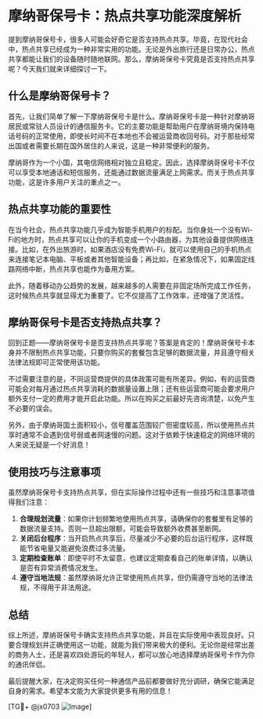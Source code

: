 # 摩纳哥保号卡：热点共享功能深度解析

提到摩纳哥保号卡，很多人可能会好奇它是否支持热点共享。毕竟，在现代社会中，热点共享已经成为一种非常实用的功能。无论是外出旅行还是日常办公，热点共享都能让我们的设备随时随地联网。那么，摩纳哥保号卡究竟是否支持热点共享呢？今天我们就来详细探讨一下。

## 什么是摩纳哥保号卡？

首先，让我们简单了解一下摩纳哥保号卡是什么。摩纳哥保号卡是一种针对摩纳哥居民或常驻人员设计的通信服务卡。它的主要功能是帮助用户在摩纳哥境内保持电话号码的正常使用，即使长时间不在本地也不会被运营商收回号码。对于那些经常出国或者需要长期在国外居住的人来说，这是一种非常便利的服务。

摩纳哥作为一个小国，其电信网络相对独立且稳定。因此，选择摩纳哥保号卡不仅可以享受本地通话和短信服务，还能通过数据流量满足上网需求。而关于热点共享功能，这是许多用户关注的重点之一。

## 热点共享功能的重要性

在当今社会，热点共享功能几乎成为智能手机用户的标配。当你身处一个没有Wi-Fi的地方时，热点共享可以让你的手机变成一个小路由器，为其他设备提供网络连接。比如，在外出旅游时，如果酒店没有免费Wi-Fi，就可以使用自己的手机热点来连接笔记本电脑、平板或者其他智能设备；再比如，在紧急情况下，如果固定线路网络中断，热点共享也能作为备用方案。

此外，随着移动办公趋势的发展，越来越多的人需要在非固定场所完成工作任务，这时候热点共享就显得尤为重要了。它不仅提高了工作效率，还增强了灵活性。

## 摩纳哥保号卡是否支持热点共享？

回到正题——摩纳哥保号卡是否支持热点共享呢？答案是肯定的！摩纳哥保号卡本身并不限制热点共享功能，只要你购买的套餐包含足够的数据流量，并且遵守相关法律法规即可正常使用该功能。

不过需要注意的是，不同运营商提供的具体政策可能有所差异。例如，有的运营商可能会对每月通过热点共享消耗的数据量设置上限；还有些运营商可能会要求用户额外支付一定的费用才能开启此功能。所以在购买之前最好先咨询清楚，以免产生不必要的误会。

另外，由于摩纳哥国土面积较小，信号覆盖范围较广但密度较高，所以使用热点共享时通常不会遇到信号弱或者网速慢的问题。这对于依赖于快速稳定的网络环境的人来说无疑是一个好消息！

## 使用技巧与注意事项

虽然摩纳哥保号卡支持热点共享，但在实际操作过程中还有一些技巧和注意事项值得我们注意：

1. **合理规划流量**：如果你计划频繁地使用热点共享，请确保你的套餐里有足够的数据流量支持。否则一旦超出限额，可能会导致额外收费甚至断网。
2. **关闭后台程序**：当开启热点共享后，尽量减少不必要的后台运行程序，这样既能节省电量又能避免浪费过多流量。
3. **定期检查账单**：即使平时不太留意，也建议定期查看自己的账单详情，以确认是否有异常消费情况发生。
4. **遵守当地法规**：虽然摩纳哥允许正常使用热点共享，但仍需遵守当地的法律法规，不得用于非法用途。

## 总结

综上所述，摩纳哥保号卡确实支持热点共享功能，并且在实际使用中表现良好。只要合理规划并正确使用这一功能，就能为我们带来极大的便利。无论你是经常出差的商务人士，还是喜欢四处游玩的年轻人，都可以放心地选择摩纳哥保号卡作为你的通讯伴侣。

最后提醒大家，在决定购买任何一种通信产品前都要做好充分调研，确保它能满足自身的需求。希望本文能为大家提供更多有用的信息！

[TG💪+ @jx0703 ![Image](https://github.com/user-attachments/assets/dbca1d08-cadb-493c-b0ec-ad6f7a83f270)]